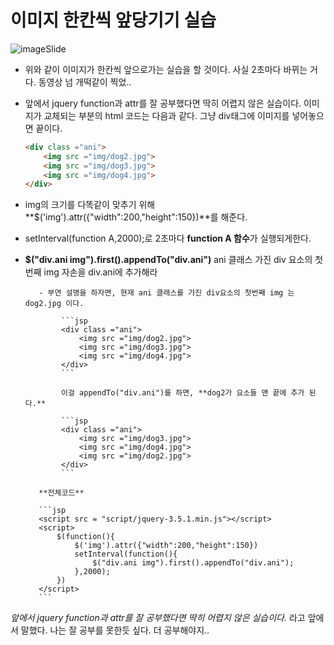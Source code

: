 # 이미지 한칸씩 앞당기기 실습

![imageSlide](https://user-images.githubusercontent.com/37058233/102686399-e308da80-422a-11eb-9a7f-fea4e6308e30.gif)

- 위와 같이 이미지가 한칸씩 앞으로가는 실습을 할 것이다. 사실 2초마다 바뀌는 거다. 동영상 넘 개떡같이 찍었..

- 앞에서 jquery function과 attr를 잘 공부했다면 딱히 어렵지 않은 실습이다. 이미지가 교체되는 부분의 html 코드는 다음과 같다. 그냥 div태그에 이미지를 넣어놓으면 끝이다.

  ```html
  <div class ="ani">
      <img src ="img/dog2.jpg">
      <img src ="img/dog3.jpg">
      <img src ="img/dog4.jpg">
  </div>
  ```

- img의 크기를 다똑같이 맞추기 위해 **$('img').attr({"width":200,"height":150})**를 해준다.

-  setInterval(function A,2000);로 2초마다 **function A 함수**가 실행되게한다.
          
-  **$("div.ani img").first().appendTo("div.ani")** ani 클래스 가진 div 요소의 첫번째 img 자손을 div.ani에 추가해라 
          
          - 부연 설명을 하자면, 현재 ani 클래스를 가진 div요소의 첫번째 img 는 dog2.jpg 이다. 

               ```jsp
               <div class ="ani">
                   <img src ="img/dog2.jpg">
                   <img src ="img/dog3.jpg">
                   <img src ="img/dog4.jpg">
               </div>
               ```
          
               이걸 appendTo("div.ani")를 하면, **dog2가 요소들 맨 끝에 추가 된다.**
          
               ```jsp
               <div class ="ani">
                   <img src ="img/dog3.jpg">
                   <img src ="img/dog4.jpg">
                   <img src ="img/dog2.jpg">
               </div>
               ```
          
          **전체코드**
          
          ```jsp
          <script src = "script/jquery-3.5.1.min.js"></script>
          <script>
              $(function(){
                  $('img').attr({"width":200,"height":150})
                  setInterval(function(){
                      $("div.ani img").first().appendTo("div.ani");
                  },2000);
              })
          </script>
          ```
          

*앞에서 jquery function과 attr를 잘 공부했다면 딱히 어렵지 않은 실습이다.* 라고 앞에서 말했다. 나는 잘 공부를 못한듯 싶다. 더 공부해야지..